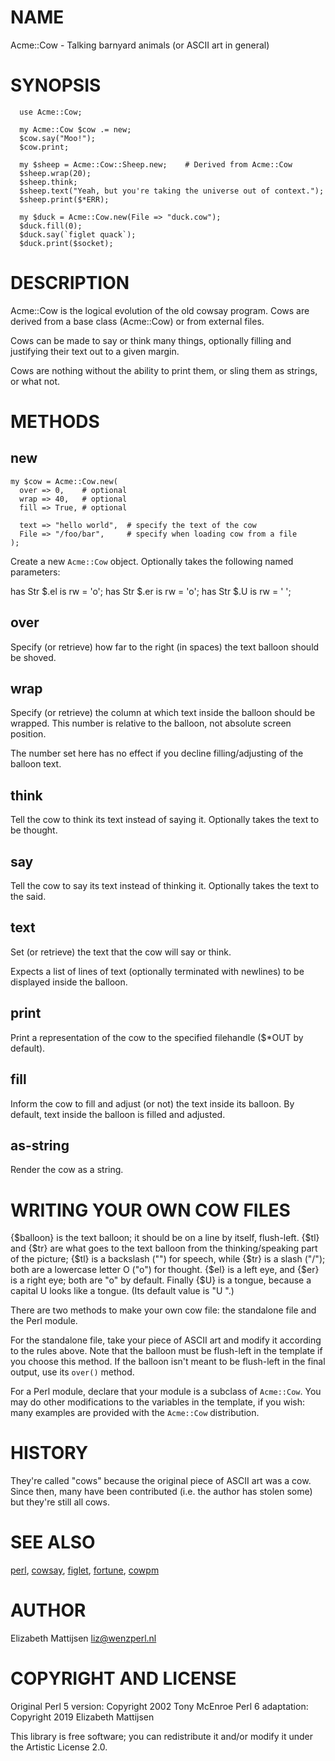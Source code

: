 NAME
====

Acme::Cow - Talking barnyard animals (or ASCII art in general)

SYNOPSIS
========

```perl6
  use Acme::Cow;

  my Acme::Cow $cow .= new;
  $cow.say("Moo!");
  $cow.print;

  my $sheep = Acme::Cow::Sheep.new;    # Derived from Acme::Cow
  $sheep.wrap(20);
  $sheep.think;
  $sheep.text("Yeah, but you're taking the universe out of context.");
  $sheep.print($*ERR);

  my $duck = Acme::Cow.new(File => "duck.cow");
  $duck.fill(0);
  $duck.say(`figlet quack`);
  $duck.print($socket);
```

DESCRIPTION
===========

Acme::Cow is the logical evolution of the old cowsay program. Cows are derived from a base class (Acme::Cow) or from external files.

Cows can be made to say or think many things, optionally filling and justifying their text out to a given margin.

Cows are nothing without the ability to print them, or sling them as strings, or what not.

METHODS
=======

new
---

    my $cow = Acme::Cow.new(
      over => 0,    # optional
      wrap => 40,   # optional
      fill => True, # optional

      text => "hello world",  # specify the text of the cow
      File => "/foo/bar",     # specify when loading cow from a file
    );

Create a new `Acme::Cow` object. Optionally takes the following named parameters:

has Str $.el is rw = 'o'; has Str $.er is rw = 'o'; has Str $.U is rw = ' ';

over
----

Specify (or retrieve) how far to the right (in spaces) the text balloon should be shoved.

wrap
----

Specify (or retrieve) the column at which text inside the balloon should be wrapped. This number is relative to the balloon, not absolute screen position.

The number set here has no effect if you decline filling/adjusting of the balloon text.

think
-----

Tell the cow to think its text instead of saying it. Optionally takes the text to be thought.

say
---

Tell the cow to say its text instead of thinking it. Optionally takes the text to the said.

text
----

Set (or retrieve) the text that the cow will say or think.

Expects a list of lines of text (optionally terminated with newlines) to be displayed inside the balloon.

print
-----

Print a representation of the cow to the specified filehandle ($*OUT by default).

fill
----

Inform the cow to fill and adjust (or not) the text inside its balloon. By default, text inside the balloon is filled and adjusted.

as-string
---------

Render the cow as a string.

WRITING YOUR OWN COW FILES
==========================

{$balloon} is the text balloon; it should be on a line by itself, flush-left. {$tl} and {$tr} are what goes to the text balloon from the thinking/speaking part of the picture; {$tl} is a backslash ("\") for speech, while {$tr} is a slash ("/"); both are a lowercase letter O ("o") for thought. {$el} is a left eye, and {$er} is a right eye; both are "o" by default. Finally {$U} is a tongue, because a capital U looks like a tongue. (Its default value is "U ".) 

There are two methods to make your own cow file: the standalone file and the Perl module.

For the standalone file, take your piece of ASCII art and modify it according to the rules above. Note that the balloon must be flush-left in the template if you choose this method. If the balloon isn't meant to be flush-left in the final output, use its `over()` method.

For a Perl module, declare that your module is a subclass of `Acme::Cow`. You may do other modifications to the variables in the template, if you wish: many examples are provided with the `Acme::Cow` distribution.

HISTORY
=======

They're called "cows" because the original piece of ASCII art was a cow. Since then, many have been contributed (i.e. the author has stolen some) but they're still all cows.

SEE ALSO
========

[perl](perl), [cowsay](cowsay), [figlet](figlet), [fortune](fortune), [cowpm](cowpm)

AUTHOR
======

Elizabeth Mattijsen <liz@wenzperl.nl>

COPYRIGHT AND LICENSE
=====================

Original Perl 5 version: Copyright 2002 Tony McEnroe Perl 6 adaptation: Copyright 2019 Elizabeth Mattijsen

This library is free software; you can redistribute it and/or modify it under the Artistic License 2.0.

